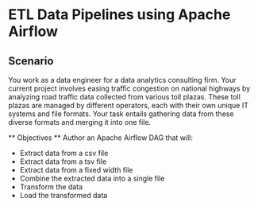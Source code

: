 # ETL Data Pipelines using Apache Airflow
## Scenario
You work as a data engineer for a data analytics consulting firm. Your current project involves easing traffic congestion on national highways by analyzing road traffic data collected from various toll plazas. These toll plazas are managed by different operators, each with their own unique IT systems and file formats. Your task entails gathering data from these diverse formats and merging it into one file.

** Objectives **
Author an Apache Airflow DAG that will:
- Extract data from a csv file
- Extract data from a tsv file
- Extract data from a fixed width file
- Combine the extracted data into a single file
- Transform the data
- Load the transformed data 
